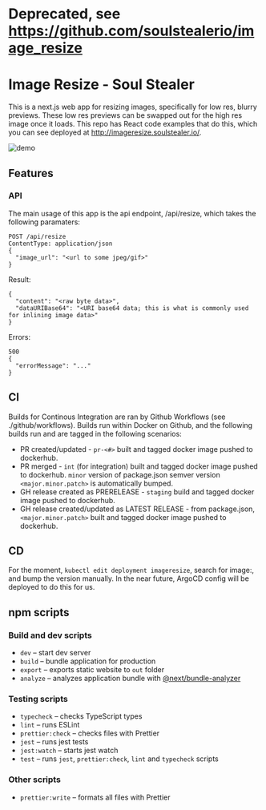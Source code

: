 # Deprecated, see https://github.com/soulstealerio/image_resize

# Image Resize - Soul Stealer

This is a next.js web app for resizing images, specifically for low res, blurry previews. These low res previews can be swapped out for the high res image once it loads. This repo has React code examples that do this, which you can see deployed at http://imageresize.soulstealer.io/.

![demo](./doc/img/demo.gif)

## Features
### API
The main usage of this app is the api endpoint, /api/resize, which takes the following paramaters:

```
POST /api/resize
ContentType: application/json
{
  "image_url": "<url to some jpeg/gif>"
}
```
Result:
```
{
  "content": "<raw byte data>",
  "dataURIBase64": "<URI base64 data; this is what is commonly used for inlining image data>"
}
```
Errors: 
```
500
{
  "errorMessage": "..."
}
```

## CI
Builds for Continous Integration are ran by Github Workflows (see ./github/workflows). Builds run within Docker on Github, and the following builds run and are tagged in the following scenarios:

* PR created/updated - `pr-<#>` built and tagged docker image pushed to dockerhub.
* PR merged - `int` (for integration) built and tagged docker image pushed to dockerhub. `minor` version of package.json semver version `<major.minor.patch>` is automatically bumped.
* GH release created as PRERELEASE - `staging` build and tagged docker image pushed to dockerhub.
* GH release created/updated as LATEST RELEASE - from package.json, `<major.minor.patch>` built and tagged docker image pushed to dockerhub.

## CD
For the moment, `kubectl edit deployment imageresize`, search for image:, and bump the version manually. In the near future, ArgoCD config will be deployed to do this for us.

## npm scripts

### Build and dev scripts

- `dev` – start dev server
- `build` – bundle application for production
- `export` – exports static website to `out` folder
- `analyze` – analyzes application bundle with [@next/bundle-analyzer](https://www.npmjs.com/package/@next/bundle-analyzer)

### Testing scripts

- `typecheck` – checks TypeScript types
- `lint` – runs ESLint
- `prettier:check` – checks files with Prettier
- `jest` – runs jest tests
- `jest:watch` – starts jest watch
- `test` – runs `jest`, `prettier:check`, `lint` and `typecheck` scripts

### Other scripts

- `prettier:write` – formats all files with Prettier
